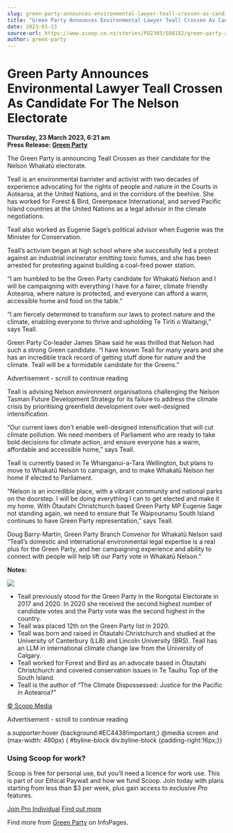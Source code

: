 ```yaml
---
slug: green-party-announces-environmental-lawyer-teall-crossen-as-candidate-for-the-nelson-electorate
title: "Green Party Announces Environmental Lawyer Teall Crossen As Candidate For The Nelson Electorate"
date: 2023-03-23
source-url: https://www.scoop.co.nz/stories/PO2303/S00182/green-party-announces-environmental-lawyer-teall-crossen-as-candidate-for-the-nelson-electorate.htm
author: green-party
---
```

Green Party Announces Environmental Lawyer Teall Crossen As Candidate For The Nelson Electorate
===============================================================================================

**Thursday, 23 March 2023, 6:21 am**  
**Press Release: [Green Party](https://info.scoop.co.nz/Green_Party)**

The Green Party is announcing Teall Crossen as their candidate for the Nelson Whakatū electorate.

Teall is an environmental barrister and activist with two decades of experience advocating for the rights of people and nature in the Courts in Aotearoa, at the United Nations, and in the corridors of the beehive. She has worked for Forest & Bird, Greenpeace International, and served Pacific Island countries at the United Nations as a legal advisor in the climate negotiations.

Teall also worked as Eugenie Sage’s political advisor when Eugenie was the Minister for Conservation.

Teall’s activism began at high school where she successfully led a protest against an industrial incinerator emitting toxic fumes, and she has been arrested for protesting against building a coal-fired power station.

“I am humbled to be the Green Party candidate for Whakatū Nelson and I will be campaigning with everything I have for a fairer, climate friendly Aotearoa, where nature is protected, and everyone can afford a warm, accessible home and food on the table.”

“I am fiercely determined to transform our laws to protect nature and the climate, enabling everyone to thrive and upholding Te Tiriti o Waitangi,” says Teall.

Green Party Co-leader James Shaw said he was thrilled that Nelson had such a strong Green candidate. “I have known Teall for many years and she has an incredible track record of getting stuff done for nature and the climate. Teall will be a formidable candidate for the Greens.”

Advertisement - scroll to continue reading





Teall is advising Nelson environment organisations challenging the Nelson Tasman Future Development Strategy for its failure to address the climate crisis by prioritising greenfield development over well-designed intensification.

“Our current laws don’t enable well-designed intensification that will cut climate pollution. We need members of Parliament who are ready to take bold decisions for climate action, and ensure everyone has a warm, affordable and accessible home,” says Teall.

Teall is currently based in Te Whanganui-a-Tara Wellington, but plans to move to Whakatū Nelson to campaign, and to make Whakatū Nelson her home if elected to Parliament.

“Nelson is an incredible place, with a vibrant community and national parks on the doorstep. I will be doing everything I can to get elected and make it my home. With Ōtautahi Christchurch based Green Party MP Eugenie Sage not standing again, we need to ensure that Te Waipounamu South Island continues to have Green Party representation,” says Teall.

Doug Barry-Martin, Green Party Branch Convenor for Whakatū Nelson said “Teall’s domestic and international environmental legal expertise is a real plus for the Green Party, and her campaigning experience and ability to connect with people will help lift our Party vote in Whakatū Nelson.”

**Notes:**

![](https://img.scoop.co.nz/stories/images/2303/nhxuh8ghqxpmncxn.jpg)

*   Teall previously stood for the Green Party in the Rongotai Electorate in 2017 and 2020. In 2020 she received the second highest number of candidate votes and the Party vote was the second highest in the country.
*   Teall was placed 12th on the Green Party list in 2020.
*   Teall was born and raised in Ōtautahi Christchurch and studied at the University of Canterbury (LLB) and Lincoln University (BRS). Teall has an LLM in international climate change law from the University of Calgary.
*   Teall worked for Forest and Bird as an advocate based in Ōtautahi Christchurch and covered conservation issues in Te Tauihu Top of the South Island.
*   Teall is the author of “The Climate Dispossessed: Justice for the Pacific in Aotearoa?”

[© Scoop Media](http://www.scoop.co.nz/about/terms.html)  

Advertisement - scroll to continue reading



a.supporter:hover {background:#EC4438!important;} @media screen and (max-width: 480px) { #byline-block div.byline-block {padding-right:16px;}}

### Using Scoop for work?

Scoop is free for personal use, but you’ll need a licence for work use. This is part of our Ethical Paywall and how we fund Scoop. Join today with plans starting from less than $3 per week, plus gain access to exclusive _Pro_ features.  
  
[Join Pro Individual](https://pro.scoop.co.nz/Individual/?from=ProIn24) [Find out more](https://pro.scoop.co.nz/using-scoop-for-work/?from=ProIn24)

Find more from [Green Party](https://info.scoop.co.nz/Green_Party) on InfoPages.